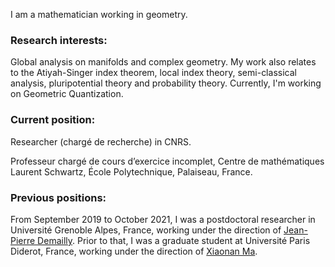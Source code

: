 I am a mathematician working in geometry.

<h3>Research interests:</h3>

Global analysis on manifolds and complex geometry. My work also relates to the Atiyah-Singer index theorem, local index theory, semi-classical analysis, pluripotential theory and probability theory. Currently, I'm working on Geometric Quantization.

<h3>Current position:</h3>
Researcher (chargé de recherche) in CNRS.

Professeur chargé de cours d’exercice incomplet, Centre de mathématiques Laurent Schwartz, École Polytechnique, Palaiseau, France.

<h3>Previous positions:</h3>
From September 2019 to October 2021, I was a postdoctoral researcher in Université Grenoble Alpes, France, working under the direction of
<a href="https://www-fourier.ujf-grenoble.fr/~demailly/">Jean-Pierre Demailly</a>.
Prior to that, I was a graduate student at Université Paris Diderot, France, working under the direction of <a href="https://webusers.imj-prg.fr/~xiaonan.ma/">Xiaonan Ma</a>.

